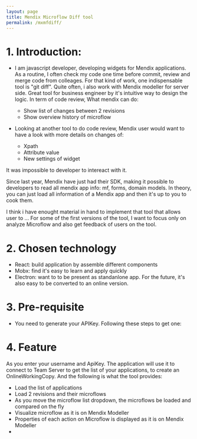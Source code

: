 ```yaml
---
layout: page
title: Mendix Microflow Diff tool
permalink: /mxmfdiff/
---
```


# 1. Introduction: 
- I am javascript developer, developing widgets for Mendix applications.
  As a routine, I often check my code one time before commit, review and merge code from colleages. 
  For that kind of work, one indispensable tool is "git diff". 
  Quite often, i also work with Mendix modeller for  server side. 
  Great tool for business engineer by it's intuitive way to design the logic.
  In term of code review, What mendix can do:
    - Show list of changes between 2 revisions
    - Show overview history of microflow 

- Looking at another tool to do code review, Mendix user would want to have a look with more details on changes of: 
    - Xpath
    - Attribute value
    - New settings of widget 

It was impossible to developer to intereact with it.  
  
Since last year, Mendix have just had their SDK, making it possible to developers to read all mendix app info: mf, forms, domain models. 
In theory, you can just load all information of a Mendix app and then it's up to you to cook them. 

I think i have enought material in hand to implement that tool that allows user to ...
For some of the first versions of the tool, I want to focus only on analyze Microflow and also get feedback of users on the tool. 
# 2. Chosen technology
- React: build application by assemble different components
- Mobx: find it's easy to learn and apply quickly
- Electron: want to to be present as standanlone app. For the future, it's also easy to be converted to an online version.
# 3. Pre-requisite
- You need to generate your APIKey. Following these steps to get one:
# 4. Feature
As you enter your username and ApiKey. The application will use it to connect to Team Server to get the list of your applications, to create an OnlineWorkingCopy.
And the following is what the tool provides:

- Load the list of applications
- Load 2 revisions and their microflows
- As you move the microflow list dropdown, the microflows be loaded and compared on the fly
- Visualize microflow as it is on Mendix Modeller
- Properties of each action on Microflow is displayed as it is on Mendix Modeller
-
